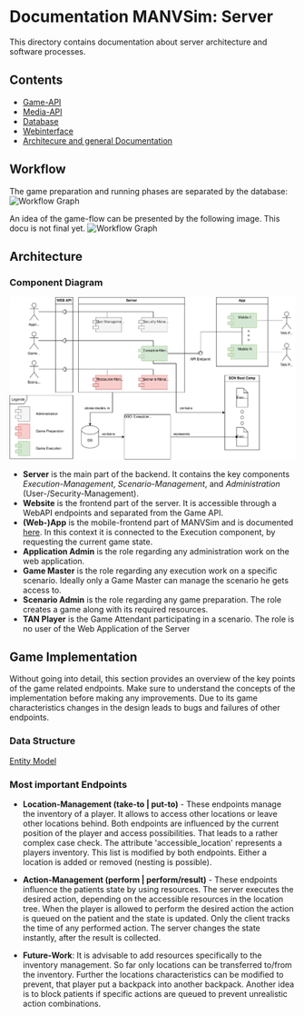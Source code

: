 # Documentation MANVSim: Server

This directory contains documentation about server architecture and software processes.

## Contents

- [Game-API](api_game/README.md)
- [Media-API](api_media/README.md)
- [Database](database/MANV_scheme.svg)
- [Webinterface](../web/README.md)
- [Architecure and general Documentation](README.md)

## Workflow

The game preparation and running phases are separated by the database:
![Workflow Graph](./entity/entity_flow_chart.svg)

An idea of the game-flow can be presented by the following image. This docu is not final yet.
![Workflow Graph](./game_flow_chart.svg)

## Architecture

### Component Diagram

![Component Diagram for the Flask Server Application](component_diagram.svg)

- **Server** is the main part of the backend. It contains the key components _Execution-Management_, _Scenario-Management_, and _Administration_ (User-/Security-Management).
- **Website** is the frontend part of the server. It is accessible through a WebAPI endpoints and separated from the Game API.
- **(Web-)App** is the mobile-frontend part of MANVSim and is documented [here](./../app/). In this context it is connected to the Execution component, by requesting the current game state.
- **Application Admin** is the role regarding any administration work on the web application.
- **Game Master** is the role regarding any execution work on a specific scenario. Ideally only a Game Master can manage the scenario he gets access to.
- **Scenario Admin** is the role regarding any game preparation. The role creates a game along with its required resources.
- **TAN Player** is the Game Attendant participating in a scenario. The role is no user of the Web Application of the Server

## Game Implementation
Without going into detail, this section provides an overview of the key points of the game related endpoints. Make
sure to understand the concepts of the implementation before making any improvements. Due to its game characteristics
changes in the design leads to bugs and failures of other endpoints.

### Data Structure

[Entity Model](./entity/entity_relation_runtime.svg)

### Most important Endpoints

- **Location-Management (take-to | put-to)** - These endpoints manage the inventory of a player. It allows to access other locations or leave other locations behind.
Both endpoints are influenced by the current position of the player and access possibilities. That leads to a rather complex case check. The attribute 'accessible_location' 
represents a players inventory. This list is modified by both endpoints. Either a location is added or removed (nesting is possible).
- **Action-Management (perform | perform/result)** - These endpoints influence the patients state by using resources. The server executes the desired action, depending
on the accessible resources in the location tree. When the player is allowed to perform the desired action the action is queued on the patient and the state is updated.
Only the client tracks the time of any performed action. The server changes the state instantly, after the result is collected.

- **Future-Work**: It is advisable to add resources specifically to the inventory management. So far only locations can be transferred to/from the inventory.
Further the locations characteristics can be modified to prevent, that player put a backpack into another backpack. Another idea is to block patients
if specific actions are queued to prevent unrealistic action combinations.